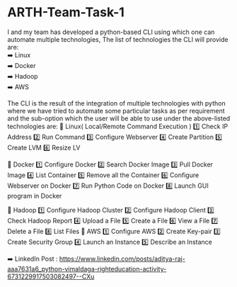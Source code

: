 # ARTH-Team-Task-1<br />

I and my team has developed a python-based CLI using which one can automate multiple technologies, The list of technologies the CLI will provide are:<br />
➡️ Linux<br />
➡️ Docker<br />
➡️ Hadoop<br />
➡️ AWS<br />

The CLI is the result of the integration of multiple technologies with python where we have tried to automate some particular tasks as per requirement and the sub-option which the user will be able to use under the above-listed technologies are:
🔰 Linux( Local/Remote Command Execution )
        1️⃣ Check IP Address
        2️⃣ Run Command
        3️⃣ Configure Webserver
        4️⃣ Create Partition
        5️⃣ Create LVM
        6️⃣ Resize LV

🔰 Docker
        1️⃣ Configure Docker
        2️⃣ Search Docker Image
        3️⃣ Pull Docker Image
        4️⃣ List Container 
        5️⃣ Remove all the Container
        6️⃣ Configure Webserver on Docker
        7️⃣ Run Python Code on Docker
        8️⃣ Launch GUI program in Docker

🔰 Hadoop
        1️⃣ Configure Hadoop Cluster
        2️⃣ Configure Hadoop Client
        3️⃣ Check Hadoop Report
        4️⃣ Upload a File
        5️⃣ Create a File
        6️⃣ View a File
        7️⃣ Delete a File
        8️⃣ List Files
🔰 AWS
        1️⃣ Configure AWS
        2️⃣ Create Key-pair
        3️⃣ Create Security Group
        4️⃣ Launch an Instance
        5️⃣ Describe an Instance
        
➡️ LinkedIn Post : https://www.linkedin.com/posts/aditya-raj-aaa7631a6_python-vimaldaga-righteducation-activity-6731229917503082497--CXu
